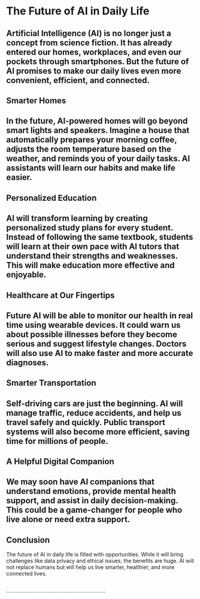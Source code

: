 # The Future of AI in Daily Life
Artificial Intelligence (AI) is no longer just a concept from science fiction. It has already entered our homes, workplaces, and even our pockets through smartphones. But the future of AI promises to make our daily lives even more convenient, efficient, and connected.
----
## Smarter Homes

In the future, AI-powered homes will go beyond smart lights and speakers. Imagine a house that automatically prepares your morning coffee, adjusts the room temperature based on the weather, and reminds you of your daily tasks. AI assistants will learn our habits and make life easier.
---
## Personalized Education

AI will transform learning by creating personalized study plans for every student. Instead of following the same textbook, students will learn at their own pace with AI tutors that understand their strengths and weaknesses. This will make education more effective and enjoyable.
---
## Healthcare at Our Fingertips

Future AI will be able to monitor our health in real time using wearable devices. It could warn us about possible illnesses before they become serious and suggest lifestyle changes. Doctors will also use AI to make faster and more accurate diagnoses.
---
## Smarter Transportation

Self-driving cars are just the beginning. AI will manage traffic, reduce accidents, and help us travel safely and quickly. Public transport systems will also become more efficient, saving time for millions of people.
---
## A Helpful Digital Companion

We may soon have AI companions that understand emotions, provide mental health support, and assist in daily decision-making. This could be a game-changer for people who live alone or need extra support.
---
## Conclusion

The future of AI in daily life is filled with opportunities. While it will bring challenges like data privacy and ethical issues, the benefits are huge. AI will not replace humans but will help us live smarter, healthier, and more connected lives.


                                       _____________________________________ 




